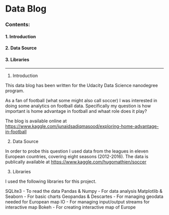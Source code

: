 # Data Blog

### Contents:

#### 1. Introduction
#### 2. Data Source
#### 3. Libraries

-----------------------------------------------------------------------------------------------------------------------


1. Introduction

This data blog has been written for the Udacity Data Science nanodegree program.

As a fan of football (what some might also call soccer) I was interested in doing some analytics on football data. Specifically my question is how important is home advantage in football and whaat role does it play?

The blog is available online at https://www.kaggle.com/junaidsadiqmasood/exploring-home-advantage-in-football

2. Data Source

In order to probe this question I used data from the leagues in eleven European countries, covering eight seasons (2012-2016).
The data is publically available at https://www.kaggle.com/hugomathien/soccer

3. Libraries

I used the following libraries for this project.

SQLite3 - To read the data
Pandas & Numpy - For data analysis
Matplotlib & Seaborn - For basic charts
Geopandas & Descartes - For managing geodata needed for European map
IO - For managing input/output streams for interactive map
Bokeh - For creating interactive map of Europe

